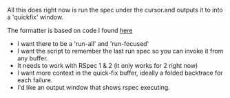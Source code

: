 All this does right now is run the spec under the cursor.and outputs it to into a 'quickfix' window. 

The formatter is based on code I found [here](https://wincent.com/blog/running-rspec-specs-from-inside-vim)

* I want there to be a 'run-all' and 'run-focused' 
* I want the script to remember the last run spec so you can invoke it from any buffer.
* It needs to work with RSpec 1 & 2 (it only works for 2 right now) 
* I want more context in the quick-fix buffer, ideally a folded backtrace for each failure. 
* I'd like an output window that shows rspec executing. 
